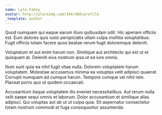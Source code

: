```yaml
---
name: Lyle Fahey
avatar: http://placeimg.com/344/480/profile
_template: author
---
```

Quod numquam qui eaque earum illum quibusdam odit. Hic aperiam officiis est. Eum dolores quis iusto perspiciatis ullam culpa mollitia voluptatibus. Fugit officiis totam facere quos beatae rerum fugit doloremque deleniti.
  
Voluptatum et aut enim harum non. Similique aut architecto qui est ut et quisquam at. Deleniti eius nostrum ipsa ut ea iure omnis.
  
Illum sunt quia ea nihil fugit vitae nulla. Dolorem voluptatem harum voluptatem. Molestiae accusamus minima ea voluptas velit adipisci quaerat. Corrupti numquam ad cumque harum. Tempore cumque vel nihil rem. Placeat porro quo ut quidem occaecati.
  
Accusantium itaque voluptatem illo eveniet necessitatibus. Aut rerum nulla velit saepe sequi omnis et laborum. Dolor accusantium et similique alias adipisci. Qui voluptas aut ab ut ut culpa quia. Sit aspernatur consectetur totam nostrum commodi et fuga consequuntur assumenda.
